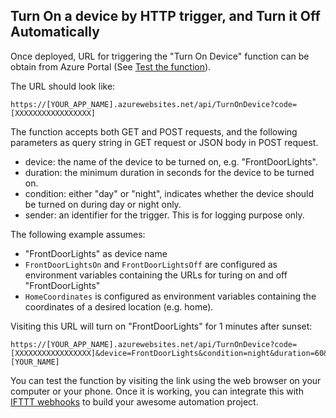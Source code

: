 ## Turn On a device by HTTP trigger, and Turn it Off Automatically
Once deployed, URL for triggering the "Turn On Device" function can be obtain from Azure Portal (See [Test the function](https://docs.microsoft.com/en-us/azure/azure-functions/functions-create-first-azure-function#test-the-function)).

The URL should look like:
```
https://[YOUR_APP_NAME].azurewebsites.net/api/TurnOnDevice?code=[XXXXXXXXXXXXXXXXX]
```

The function accepts both GET and POST requests, and the following parameters as query string in GET request or JSON body in POST request.
* device: the name of the device to be turned on, e.g. "FrontDoorLights".
* duration: the minimum duration in seconds for the device to be turned on.
* condition: either "day" or "night", indicates whether the device should be turned on during day or night only.
* sender: an identifier for the trigger. This is for logging purpose only.

The following example assumes:
* "FrontDoorLights" as device name
* `FrontDoorLightsOn` and `FrontDoorLightsOff` are configured as environment variables containing the URLs for turing on and off "FrontDoorLights"
* `HomeCoordinates` is configured as environment variables containing the coordinates of a desired location (e.g. home).

Visiting this URL will turn on "FrontDoorLights" for 1 minutes after sunset:
```
https://[YOUR_APP_NAME].azurewebsites.net/api/TurnOnDevice?code=[XXXXXXXXXXXXXXXXX]&device=FrontDoorLights&condition=night&duration=60&sender=[YOUR_NAME]
```

You can test the function by visiting the link using the web browser on your computer or your phone. Once it is working, you can integrate this with [IFTTT webhooks](https://ifttt.com/maker_webhooks) to build your awesome automation project.
